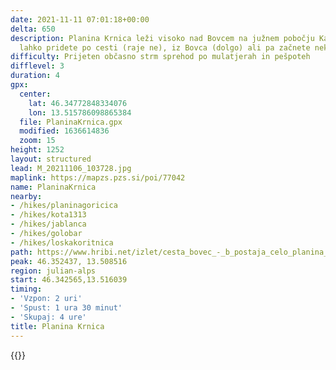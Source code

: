 ```yaml
---
date: 2021-11-11 07:01:18+00:00
delta: 650
description: Planina Krnica leži visoko nad Bovcem na južnem pobočju Kanina. Do nje
  lahko pridete po cesti (raje ne), iz Bovca (dolgo) ali pa začnete nekje vmes.
difficulty: Prijeten občasno strm sprehod po mulatjerah in pešpoteh
difflevel: 3
duration: 4
gpx:
  center:
    lat: 46.34772848334076
    lon: 13.515786098865384
  file: PlaninaKrnica.gpx
  modified: 1636614836
  zoom: 15
height: 1252
layout: structured
lead: M_20211106_103728.jpg
maplink: https://mapzs.pzs.si/poi/77042
name: PlaninaKrnica
nearby:
- /hikes/planinagoricica
- /hikes/kota1313
- /hikes/jablanca
- /hikes/golobar
- /hikes/loskakoritnica
path: https://www.hribi.net/izlet/cesta_bovec_-_b_postaja_celo_planina_krnica/1/421/8105
peak: 46.352437, 13.508516
region: julian-alps
start: 46.342565,13.516039
timing:
- 'Vzpon: 2 uri'
- 'Spust: 1 ura 30 minut'
- 'Skupaj: 4 ure'
title: Planina Krnica
---
```

{{<hike-details description="yes">}}
